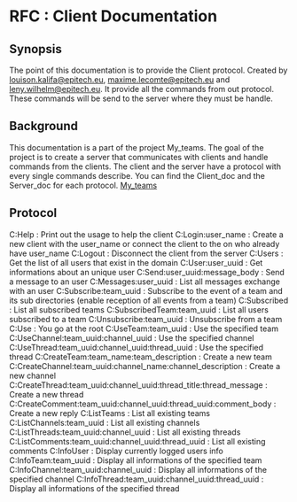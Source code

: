 # RFC : Client Documentation

## Synopsis
The point of this documentation is to provide the Client protocol. Created by louison.kalifa@epitech.eu, maxime.lecomte@epitech.eu and leny.wilhelm@epitech.eu.
It provide all the commands from out protocol. These commands will be send to the server where they must be handle.

## Background
This documentation is a part of the project My_teams.
The goal of the project is to create a server that communicates with clients and handle commands from the clients.
The client and the server have a protocol with every single commands describe.
You can find the Client_doc and the Server_doc for each protocol.
[My_teams](https://intra.epitech.eu/module/2021/B-NWP-400/BDX-4-1/acti-501643/project/file/B-NWP-400_myTeams.pdf)
## Protocol
C:Help : Print out the usage to help the client
C:Login:user_name : Create a new client with the user_name or connect the client to the on who already have user_name
C:Logout : Disconnect the client from the server
C:Users : Get the list of all users that exist in the domain
C:User:user_uuid : Get informations about an unique user
C:Send:user_uuid:message_body : Send a message to an user
C:Messages:user_uuid : List all messages exchange with an user
C:Subscribe:team_uuid : Subscribe to the event of a team and its sub directories (enable reception of all events from a team)
C:Subscribed : List all subscribed teams
C:SubscribedTeam:team_uuid : List all users subscribed to a team
C:Unsubscribe:team_uuid : Unsubscribe from a team
C:Use : You go at the root
C:UseTeam:team_uuid : Use the specified team
C:UseChannel:team_uuid:channel_uuid : Use the specified channel
C:UseThread:team_uuid:channel_uuid:thread_uuid : Use the specified thread
C:CreateTeam:team_name:team_description : Create a new team
C:CreateChannel:team_uuid:channel_name:channel_description : Create a new channel
C:CreateThread:team_uuid:channel_uuid:thread_title:thread_message : Create a new thread
C:CreateComment:team_uuid:channel_uuid:thread_uuid:comment_body : Create a new reply
C:ListTeams : List all existing teams
C:ListChannels:team_uuid : List all existing channels
C:ListThreads:team_uuid:channel_uuid : List all existing threads
C:ListComments:team_uuid:channel_uuid:thread_uuid : List all existing comments
C:InfoUser : Display currently logged users info
C:InfoTeam:team_uuid : Display all informations of the specified team
C:InfoChannel:team_uuid:channel_uuid : Display all informations of the specified channel
C:InfoThread:team_uuid:channel_uuid:thread_uuid : Display all informations of the specified thread